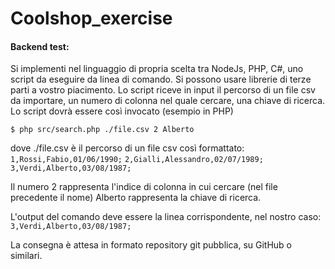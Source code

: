 # Coolshop_exercise

#### Backend test:

Si implementi nel linguaggio di propria scelta tra NodeJs, PHP, C#, uno script da eseguire da linea di comando.
Si possono usare librerie di terze parti a vostro piacimento.
Lo script riceve in input il percorso di un file csv da importare, un numero di colonna nel quale cercare, una chiave di ricerca.
Lo script dovrà essere così invocato (esempio in PHP)

`$ php src/search.php ./file.csv 2 Alberto`

dove ./file.csv è il percorso di un file csv così formattato:
`1,Rossi,Fabio,01/06/1990;`
`2,Gialli,Alessandro,02/07/1989;`
`3,Verdi,Alberto,03/08/1987;`

Il numero 2 rappresenta l'indice di colonna in cui cercare (nel file precedente il nome)
Alberto rappresenta la chiave di ricerca.

L'output del comando deve essere la linea corrispondente, nel nostro caso:
`3,Verdi,Alberto,03/08/1987;`

La consegna è attesa in formato repository git pubblica, su GitHub o similari.